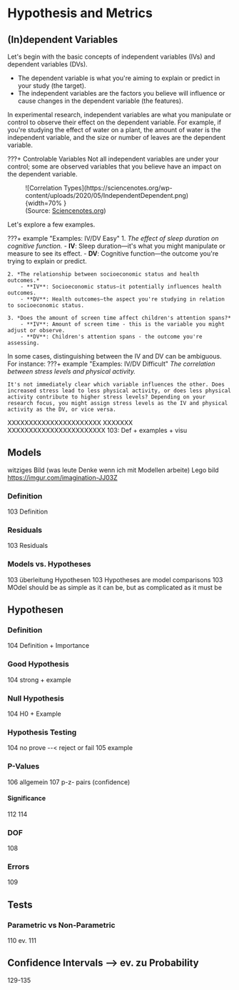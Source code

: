 # Hypothesis and Metrics

## (In)dependent Variables
Let's begin with the basic concepts of independent variables (IVs) and dependent variables (DVs). 

- The dependent variable is what you're aiming to explain or predict in your study (the target). 
- The independent variables are the factors you believe will influence or cause changes in the dependent variable (the features).

In experimental research, independent variables are what you manipulate or control to observe their effect on the dependent variable. For example, if you're studying the effect of water on a plant, the amount of water is the independent variable, and the size or number of leaves are the dependent variable. 

???+ Controlable Variables
    Not all independent variables are under your control; some are observed variables that you believe have an impact on the dependent variable.

<figure markdown="span">
  ![Correlation Types](https://sciencenotes.org/wp-content/uploads/2020/05/IndependentDependent.png){width=70% }
  <figcaption>(Source: <a href="https://sciencenotes.org/independent-and-dependent-variables-examples/">Sciencenotes.org</a>) </figcaption>
</figure>

Let's explore a few examples.

???+ example "Examples: IV/DV Easy" 
    1. *The effect of sleep duration on cognitive function.*
        - **IV**: Sleep duration—it's what you might manipulate or measure to see its effect.
        - **DV**: Cognitive function—the outcome you're trying to explain or predict.

    2. *The relationship between socioeconomic status and health outcomes.*
        - **IV**: Socioeconomic status—it potentially influences health outcomes.
        - **DV**: Health outcomes—the aspect you're studying in relation to socioeconomic status.

    3. *Does the amount of screen time affect children's attention spans?*
        - **IV**: Amount of screen time - this is the variable you might adjust or observe.
        - **DV**: Children's attention spans - the outcome you're assessing.


In some cases, distinguishing between the IV and DV can be ambiguous. For instance:
???+ example "Examples: IV/DV Difficult" 
    *The correlation between stress levels and physical activity.*

    It's not immediately clear which variable influences the other. Does increased stress lead to less physical activity, or does less physical activity contribute to higher stress levels? Depending on your research focus, you might assign stress levels as the IV and physical activity as the DV, or vice versa.




XXXXXXXXXXXXXXXXXXXXXX
XXXXXXX
XXXXXXXXXXXXXXXXXXXXXXX
103: Def + examples + visu

## Models

witziges Bild (was leute Denke wenn ich mit Modellen arbeite)
Lego bild https://imgur.com/imagination-JJ03Z
### Definition
103 Definition

### Residuals
103 Residuals

### Models vs. Hypotheses
103 überleitung Hypothesen
103 Hypotheses are model comparisons
103 MOdel should be as simple as it can be, but as complicated as it must be


## Hypothesen

### Definition
104 Definition + Importance

### Good Hypothesis
104 strong + example

### Null Hypothesis
104 H0 + Example

### Hypothesis Testing
104 no prove --< reject or fail
105 example

### P-Values
106 allgemein
107 p-z- pairs (confidence)
#### Significance
112
114


### DOF
108

### Errors
109

## Tests
### Parametric vs Non-Parametric
110
ev. 111


## Confidence Intervals --> ev. zu Probability
129-135
